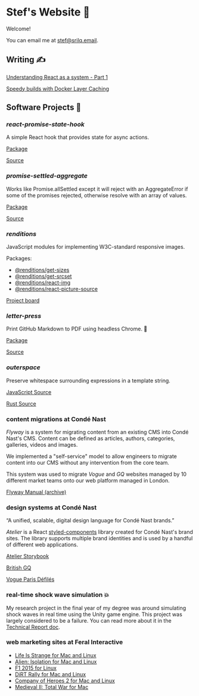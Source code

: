 # Stef's Website 🦖

Welcome!

You can email me at [stef@srilq.email](mailto:stef@srilq.email).

## Writing ✍️

[Understanding React as a system - Part 1](/post/0003/understanding-react-as-a-system-part-1)

[Speedy builds with Docker Layer Caching](/post/0002/docker-layer-caching)

## Software Projects 🌱

### _react-promise-state-hook_

A simple React hook that provides state for async actions.

[Package](https://www.npmjs.com/package/react-promise-state-hook)

[Source](https://github.com/stefee/react-promise-state-hook)

### _promise-settled-aggregate_

Works like Promise.allSettled except it will reject with an AggregateError if some of the promises rejected, otherwise resolve with an array of values.

[Package](https://www.npmjs.com/package/promise-settled-aggregate)

[Source](https://github.com/stefee/promise-settled-aggregate)

### _renditions_

JavaScript modules for implementing W3C-standard responsive images.

Packages:

- [@renditions/get-sizes](https://github.com/renditions/get-sizes)
- [@renditions/get-srcset](https://github.com/renditions/get-srcset)
- [@renditions/react-img](https://github.com/renditions/react-img)
- [@renditions/react-picture-source](https://github.com/renditions/react-picture-source)

[Project board](https://renditions.dev/project)

### _letter-press_

Print GitHub Markdown to PDF using headless Chrome. 💌

[Package](https://www.npmjs.com/package/letter-press)

[Source](https://github.com/stefee/letter-press)

### _outerspace_

Preserve whitespace surrounding expressions in a template string.

[JavaScript Source](https://github.com/stefee/outerspace)

[Rust Source](https://github.com/stefee/outerspace-rs)

### content migrations at Condé Nast

_Flyway_ is a system for migrating content from an existing CMS into Condé Nast's CMS. Content can be defined as articles, authors, categories, galleries, videos and images.

We implemented a "self-service" model to allow engineers to migrate content into our CMS without any intervention from the core team.

This system was used to migrate _Vogue_ and _GQ_ websites managed by 10 different market teams onto our web platform managed in London.

[Flyway Manual (archive)](https://web.archive.org/web/20200919173414/https://conde-nast-international.gitbook.io/flyway-docs/)

### design systems at Condé Nast

“A unified, scalable, digital design language for Condé Nast brands.”

_Atelier_ is a React [styled-components](https://github.com/styled-components/styled-components) library created for Condé Nast's brand sites. The library supports multiple brand identities and is used by a handful of different web applications.

[Atelier Storybook](http://atelier.prod.cni.digital/)

[British GQ](https://www.gq-magazine.co.uk/)

[Vogue Paris Défilés](https://www.vogue.fr/defiles)

### real-time shock wave simulation 💥

My research project in the final year of my degree was around simulating shock waves in real time using the Unity game engine. This project was largely considered to be a failure. You can read more about it in the [Technical Report doc](https://drive.google.com/file/d/1dPqoEMLLgfVp1GoaMR64fziYLpqxvOWr/view?usp=sharing).

### web marketing sites at Feral Interactive

- [Life Is Strange for Mac and Linux](https://www.feralinteractive.com/en/games/lifeisstrange/)
- [Alien: Isolation for Mac and Linux](https://www.feralinteractive.com/en/games/alienisolation/)
- [F1 2015 for Linux](https://www.feralinteractive.com/en/linux-games/f12015/)
- [DiRT Rally for Mac and Linux](https://www.feralinteractive.com/en/games/dirtrally/)
- [Company of Heroes 2 for Mac and Linux](https://www.feralinteractive.com/en/games/companyofheroes2/)
- [Medieval II: Total War for Mac](https://www.feralinteractive.com/en/mac-games/medieval2/)
